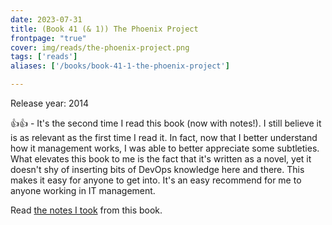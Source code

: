 ```yaml
---
date: 2023-07-31
title: (Book 41 (& 1)) The Phoenix Project
frontpage: "true"
cover: img/reads/the-phoenix-project.png
tags: ['reads']
aliases: ['/books/book-41-1-the-phoenix-project']

---
```


Release year: 2014

👍👍 - It's the second time I read this book (now with notes!). I still believe it is as relevant as the first time I read it. In fact, now that I better understand how it management works, I was able to better appreciate some subtleties. What elevates this book to me is the fact that it's written as a novel, yet it doesn't shy of inserting bits of DevOps knowledge here and there. This makes it easy for anyone to get into. It's an easy recommend for me to anyone working in IT management.

Read [the notes I took](https://drive.google.com/file/d/1QKdGi9t0untw0wHvX60e8NAGGFl8-h_8/view?usp=drive_link) from this book.
